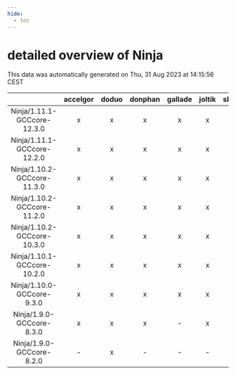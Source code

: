 ```yaml
---
hide:
  - toc
---
```


detailed overview of Ninja
==========================


This data was automatically generated on Thu, 31 Aug 2023 at 14:15:56 CEST  

| |accelgor|doduo|donphan|gallade|joltik|skitty|swalot|victini|
| :---: | :---: | :---: | :---: | :---: | :---: | :---: | :---: | :---: |
|Ninja/1.11.1-GCCcore-12.3.0|x|x|x|x|x|x|x|x|
|Ninja/1.11.1-GCCcore-12.2.0|x|x|x|x|x|x|x|x|
|Ninja/1.10.2-GCCcore-11.3.0|x|x|x|x|x|x|x|x|
|Ninja/1.10.2-GCCcore-11.2.0|x|x|x|x|x|x|x|x|
|Ninja/1.10.2-GCCcore-10.3.0|x|x|x|x|x|x|x|x|
|Ninja/1.10.1-GCCcore-10.2.0|x|x|x|x|x|x|x|x|
|Ninja/1.10.0-GCCcore-9.3.0|x|x|x|x|x|x|x|x|
|Ninja/1.9.0-GCCcore-8.3.0|x|x|x|-|x|x|x|x|
|Ninja/1.9.0-GCCcore-8.2.0|-|x|-|-|-|-|x|-|
